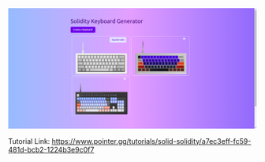 <img src="public/keyboards.png" alt="keyboards" />

Tutorial Link: https://www.pointer.gg/tutorials/solid-solidity/a7ec3eff-fc59-481d-bcb2-1224b3e9c0f7